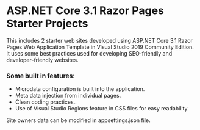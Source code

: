 # ASP.NET Core 3.1 Razor Pages Starter Projects

This includes 2 starter web sites developed using ASP.NET Core 3.1 Razor Pages Web Application Template in Visual Studio 2019 Community Edition. It uses some best practices used for developing SEO-friendly and developer-friendly websites. 

### Some built in features:
- Microdata configuration is built into the application.
- Meta data injection from individual pages.
- Clean coding practices..
- Use of Visual Studio Regions feature in CSS files for easy readability

Site owners data can be modified in appsettings.json file.


